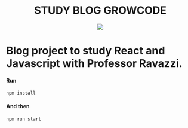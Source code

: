 <h1 align="center" font color = "blue"> STUDY BLOG GROWCODE</h1>

<p align="center">
<img src="http://img.shields.io/static/v1?label=STATUS&message=EM%20DESENVOLVIMENTO&color=GREEN&style=for-the-badge"/>
</p>

# Blog project to study React and Javascript with Professor Ravazzi.

#### Run 
`npm install`

#### And then
`npm run start`
